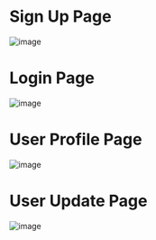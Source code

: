 # Sign Up Page
![image](https://github.com/nkashyap01/GingerMedia-Assignment/assets/121566993/7565ebf0-7b7e-4972-89ee-58b67e0c5819)

# Login Page
![image](https://github.com/nkashyap01/GingerMedia-Assignment/assets/121566993/cc838172-b743-43f0-8436-5064d604d3b3)

# User Profile Page
![image](https://github.com/nkashyap01/GingerMedia-Assignment/assets/121566993/ee46f887-9bd7-4ed0-8148-f54b9412b1f1)

# User Update Page
![image](https://github.com/nkashyap01/GingerMedia-Assignment/assets/121566993/b59786c2-0f71-44bc-9483-82cd7448dda5)



